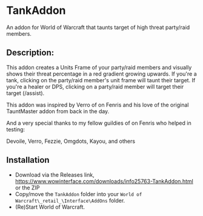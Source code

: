 # TankAddon
An addon for World of Warcraft that taunts target of high threat party/raid members.

## Description:
This addon creates a Units Frame of your party/raid members and visually shows their threat percentage in a red gradient growing upwards. If you're a tank, clicking on the party/raid member's unit frame will taunt their target. If you're a healer or DPS, clicking on a party/raid member will target their target (/assist).

This addon was inspired by Verro of <UNDAUNTED> on Fenris and his love of the original TauntMaster addon from back in the day.

And a very special thanks to my fellow guildies of <UNDAUNTED> on Fenris who helped in testing:

Devoile, Verro, Fezzie, Omgdots, Kayou, and others

## Installation
* Download via the Releases link, https://www.wowinterface.com/downloads/info25763-TankAddon.html or the ZIP
* Copy/move the `TankAddon` folder into your `World of Warcraft\_retail_\Interface\AddOns` folder.
* (Re)Start World of Warcraft.
